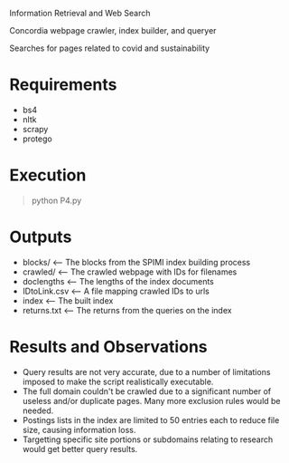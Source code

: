 Information Retrieval and Web Search

Concordia webpage crawler, index builder, and queryer

Searches for pages related to covid and sustainability

# Requirements 
* bs4
* nltk
* scrapy
* protego

# Execution
> python P4.py

# Outputs
* blocks/      <-- The blocks from the SPIMI index building process
* crawled/     <-- The crawled webpage with IDs for filenames
* doclengths   <-- The lengths of the index documents
* IDtoLink.csv <-- A file mapping crawled IDs to urls
* index        <-- The built index
* returns.txt  <-- The returns from the queries on the index

# Results and Observations
* Query results are not very accurate, due to a number of limitations imposed to make the script realistically executable. 
* The full domain couldn't be crawled due to a significant number of useless and/or duplicate pages. Many more exclusion rules would be needed. 
* Postings lists in the index are limited to 50 entries each to reduce file size, causing information loss. 
* Targetting specific site portions or subdomains relating to research would get better query results.
